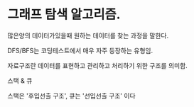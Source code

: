 # 그래프 탐색 알고리즘.

많은양의 데이터가있을때 원하는 데이터를 찾는 과정을 말한다.

DFS/BFS는 코딩테스트에서 매우 자주 등장하는 유형임.

자료구조란 데이터를 표현하고 관리하고 처리하기 위한 구조를 의미함.

스택 & 큐

스택은 '후입선출 구조', 큐는 '선입선출 구조' 이다